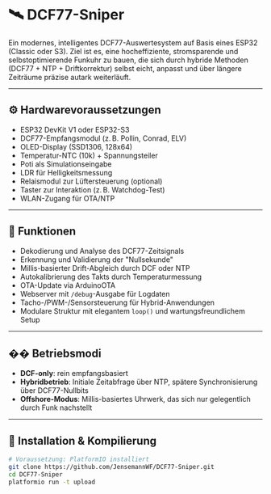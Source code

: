 # 🛰️ DCF77-Sniper

Ein modernes, intelligentes DCF77-Auswertesystem auf Basis eines ESP32 (Classic oder S3). Ziel ist es, eine hocheffiziente, stromsparende und selbstoptimierende Funkuhr zu bauen, die sich durch hybride Methoden (DCF77 + NTP + Driftkorrektur) selbst eicht, anpasst und über längere Zeiträume präzise autark weiterläuft.

---

## ⚙️ Hardwarevoraussetzungen

- ESP32 DevKit V1 oder ESP32-S3
- DCF77-Empfangsmodul (z. B. Pollin, Conrad, ELV)
- OLED-Display (SSD1306, 128x64)
- Temperatur-NTC (10k) + Spannungsteiler
- Poti als Simulationseingabe
- LDR für Helligkeitsmessung
- Relaismodul zur Lüftersteuerung (optional)
- Taster zur Interaktion (z. B. Watchdog-Test)
- WLAN-Zugang für OTA/NTP

---

## 📡 Funktionen

- Dekodierung und Analyse des DCF77-Zeitsignals
- Erkennung und Validierung der "Nullsekunde"
- Millis-basierter Drift-Abgleich durch DCF oder NTP
- Autokalibrierung des Takts durch Temperaturmessung
- OTA-Update via ArduinoOTA
- Webserver mit `/debug`-Ausgabe für Logdaten
- Tacho-/PWM-/Sensorsteuerung für Hybrid-Anwendungen
- Modulare Struktur mit elegantem `loop()` und wartungsfreundlichem Setup

---

## �� Betriebsmodi

- **DCF-only**: rein empfangsbasiert
- **Hybridbetrieb**: Initiale Zeitabfrage über NTP, spätere Synchronisierung über DCF77-Nullbits
- **Offshore-Modus**: Millis-basiertes Uhrwerk, das sich nur gelegentlich durch Funk nachstellt

---

## 🚀 Installation & Kompilierung

```bash
# Voraussetzung: PlatformIO installiert
git clone https://github.com/JensemannWF/DCF77-Sniper.git
cd DCF77-Sniper
platformio run -t upload
